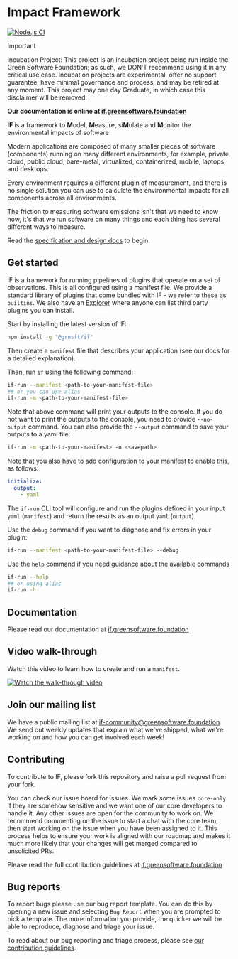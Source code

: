 # Impact Framework

[![Node.js CI](https://github.com/Green-Software-Foundation/if/actions/workflows/nodejs-ci.yml/badge.svg)](https://github.com/Green-Software-Foundation/if/actions/workflows/nodejs-ci.yml)

> [!IMPORTANT]
> Incubation Project: This project is an incubation project being run inside the Green Software Foundation; as such, we DON’T recommend using it in any critical use case. Incubation projects are experimental, offer no support guarantee, have minimal governance and process, and may be retired at any moment. This project may one day Graduate, in which case this disclaimer will be removed.

**Our documentation is online at [if.greensoftware.foundation](https://if.greensoftware.foundation/)**

**IF** is a framework to **M**odel, **M**easure, si**M**ulate and **M**onitor the environmental impacts of software

Modern applications are composed of many smaller pieces of software (components) running on many different environments, for example, private cloud, public cloud, bare-metal, virtualized, containerized, mobile, laptops, and desktops.

Every environment requires a different plugin of measurement, and there is no single solution you can use to calculate the environmental impacts for all components across all environments.

The friction to measuring software emissions isn't that we need to know how, it's that we run software on many things and each thing has several different ways to measure.

Read the [specification and design docs](https://if.greensoftware.foundation) to begin.

## Get started

IF is a framework for running pipelines of plugins that operate on a set of observations. This is all configured using a manifest file. We provide a standard library of plugins that come bundled with IF - we refer to these as `builtins`. We also have an [Explorer](https://explorer.if.greensoftware.foundation) where anyone can list third party plugins you can install.

Start by installing the latest version of IF:

```sh
npm install -g "@grnsft/if"
```

Then create a `manifest` file that describes your application (see our docs for a detailed explanation).

Then, run `if` using the following command:

```sh
if-run --manifest <path-to-your-manifest-file>
## or you can use alias
if-run -m <path-to-your-manifest-file>

```

Note that above command will print your outputs to the console. If you do not want to print the outputs to the console, you need to provide `--no-output` command. You can also provide the `--output` command to save your outputs to a yaml file:

```sh
if-run -m <path-to-your-manifest> -o <savepath>
```

Note that you also have to add configuration to your manifest to enable this, as follows:

```yaml
initialize:
  output:
    - yaml
```

The `if-run` CLI tool will configure and run the plugins defined in your input `yaml` (`manifest`) and return the results as an output `yaml` (`output`).

Use the `debug` command if you want to diagnose and fix errors in your plugin:

```sh
if-run --manifest <path-to-your-manifest-file> --debug
```

Use the `help` command if you need guidance about the available commands

```sh
if-run --help
## or using alias
if-run -h
```

## Documentation

Please read our documentation at [if.greensoftware.foundation](https://if.greensoftware.foundation/)

## Video walk-through

Watch this video to learn how to create and run a `manifest`.

[![Watch the walk-through video](https://i3.ytimg.com/vi/R-6eDM8AsvY/maxresdefault.jpg)](https://youtu.be/GW37Qd4AQbU)

## Join our mailing list

We have a public mailing list at [if-community@greensoftware.foundation](https://groups.google.com/u/1/a/greensoftware.foundation/g/if-community). We send out weekly updates that explain what we've shipped, what we're working on and how you can get involved each week!

## Contributing

To contribute to IF, please fork this repository and raise a pull request from your fork.

You can check our issue board for issues. We mark some issues `core-only` if they are somehow sensitive and we want one of our core developers to handle it. Any other issues are open for the community to work on. We recommend commenting on the issue to start a chat with the core team, then start working on the issue when you have been assigned to it. This process helps to ensure your work is aligned with our roadmap and makes it much more likely that your changes will get merged compared to unsolicited PRs.

Please read the full contribution guidelines at [if.greensoftware.foundation](https://if.greensoftware.foundation/Contributing)

## Bug reports

To report bugs please use our bug report template. You can do this by opening a new issue and selecting `Bug Report` when you are prompted to pick a template. The more information you provide,.the quicker we will be able to reproduce, diagnose and triage your issue.

To read about our bug reporting and triage process, please see [our contribution guidelines](contributing.md#reporting-bugs).
